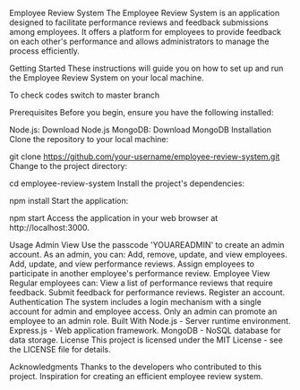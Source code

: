 Employee Review System
The Employee Review System is an application designed to facilitate performance reviews and feedback submissions among employees. It offers a platform for employees to provide feedback on each other's performance and allows administrators to manage the process efficiently.

Getting Started
These instructions will guide you on how to set up and run the Employee Review System on your local machine.

To check codes switch to master branch

Prerequisites
Before you begin, ensure you have the following installed:

Node.js: Download Node.js
MongoDB: Download MongoDB
Installation
Clone the repository to your local machine:


git clone https://github.com/your-username/employee-review-system.git
Change to the project directory:


cd employee-review-system
Install the project's dependencies:


npm install
Start the application:

npm start
Access the application in your web browser at http://localhost:3000.

Usage
Admin View
Use the passcode 'YOUAREADMIN' to create an admin account.
As an admin, you can:
Add, remove, update, and view employees.
Add, update, and view performance reviews.
Assign employees to participate in another employee's performance review.
Employee View
Regular employees can:
View a list of performance reviews that require feedback.
Submit feedback for performance reviews.
Register an account.
Authentication
The system includes a login mechanism with a single account for admin and employee access.
Only an admin can promote an employee to an admin role.
Built With
Node.js - Server runtime environment.
Express.js - Web application framework.
MongoDB - NoSQL database for data storage.
License
This project is licensed under the MIT License - see the LICENSE file for details.

Acknowledgments
Thanks to the developers who contributed to this project.
Inspiration for creating an efficient employee review system.
